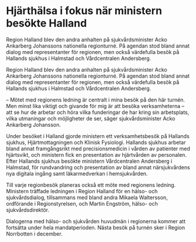 # Hjärthälsa i fokus när ministern besökte Halland

Region Halland blev den andra anhalten på sjukvårdsminister Acko Ankarberg Johanssons nationella regionturné. På agendan stod bland annat dialog med representanter för regionen, men också värdefulla besök på Hallands sjukhus i Halmstad och Vårdcentralen Andersberg.

Region Halland blev den andra anhalten på sjukvårdsminister Acko Ankarberg Johanssons nationella regionturné. På agendan stod bland annat dialog med representanter för regionen, men också värdefulla besök på Hallands sjukhus i Halmstad och Vårdcentralen Andersberg.

– Mötet med regionens ledning är centralt i mina besök på den här turnén. Men minst lika viktigt och givande för mig är att besöka verksamheterna – att se hur de arbetar och höra vilka funderingar de har kring sin arbetsplats, vilka utmaningar och möjligheter de ser, säger sjukvårdsminister Acko Ankarberg Johansson.

Under besöket i Halland gjorde ministern ett verksamhetsbesök på Hallands sjukhus, Hjärtmottagningen och Klinisk Fysiologi. Hallands sjukhus arbetar bland annat framgångsrikt med precisionsmedicin i vården av patienter med hjärtsvikt, och ministern fick en presentation av hjärtvården av personalen. Efter Hallands sjukhus besökte ministern Vårdcentralen Andersberg i Halmstad, för rundvandring och presentation av bland annat närsjukvårdens nya digitala ingång samt läkarmedverkan i hemsjukvården.

Till varje regionbesök planeras också ett möte med regionens ledning. Ministern träffade ledningen i Region Halland för en hälso- och sjukvårdsdialog, tillsammans med bland andra Mikaela Waltersson, ordförande i Regionstyrelsen, och Martin Engström, hälso- och sjukvårdsdirektör.

Dialogerna med hälso- och sjukvården huvudmän i regionerna kommer att fortsätta under hela mandatperioden. Nästa besök på turnén sker i Region Norrbotten i december.
